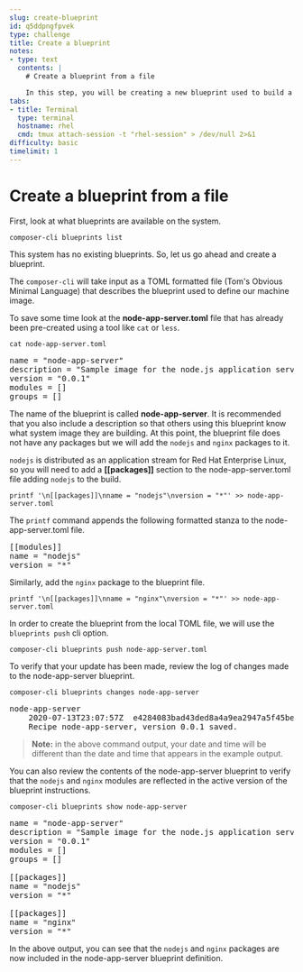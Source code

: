 ```yaml
---
slug: create-blueprint
id: q5ddpngfpvek
type: challenge
title: Create a blueprint
notes:
- type: text
  contents: |
    # Create a blueprint from a file

    In this step, you will be creating a new blueprint used to build a machine image and update it to include extra packages.
tabs:
- title: Terminal
  type: terminal
  hostname: rhel
  cmd: tmux attach-session -t "rhel-session" > /dev/null 2>&1
difficulty: basic
timelimit: 1
---
```

# Create a blueprint from a file

First, look at what blueprints are available on the system.

```
composer-cli blueprints list
```

This system has no existing blueprints. So, let us go ahead and create a blueprint.

The `composer-cli` will take input as a TOML formatted file (Tom's Obvious Minimal Language)
that describes the blueprint used to define our machine image.

To save  some time look at the __node-app-server.toml__ file that has already been pre-created using a tool
like `cat` or `less`.

```
cat node-app-server.toml
```

<pre class='file'>
name = "node-app-server"
description = "Sample image for the node.js application server"
version = "0.0.1"
modules = []
groups = []
</pre>

The name of the blueprint is called __node-app-server__. It is recommended that you also include a description so that
others using this blueprint know what system image they are building. At this point, the blueprint file does not have
any packages but we will add the `nodejs` and `nginx` packages to it.

`nodejs` is distributed as an application stream for Red Hat Enterprise Linux, so you will need to add a __[[packages]]__
section to the node-app-server.toml file adding `nodejs` to the build.

```
printf '\n[[packages]]\nname = "nodejs"\nversion = "*"' >> node-app-server.toml
```

The `printf` command appends the following formatted stanza to the node-app-server.toml file.

<pre class='file'>
[[modules]]
name = "nodejs"
version = "*"
</pre>

Similarly, add the `nginx` package to the blueprint file.

```
printf '\n[[packages]]\nname = "nginx"\nversion = "*"' >> node-app-server.toml
```

In order to create the blueprint from the local TOML file, we will use the `blueprints push` cli option.

```
composer-cli blueprints push node-app-server.toml
```

To verify that your update has been made, review the log of changes made
to the node-app-server blueprint.

```
composer-cli blueprints changes node-app-server
```

<pre class='file'>
node-app-server
    2020-07-13T23:07:57Z  e4284083bad43ded8a4a9ea2947a5f45be72f8c4
    Recipe node-app-server, version 0.0.1 saved.
</pre>

>**Note:** in the above command output, your date and time will be different than the date and time that appears in the example output.

You can also review the contents of the node-app-server blueprint to verify
that the `nodejs` and `nginx` modules are reflected in the active version of the
blueprint instructions.

```
composer-cli blueprints show node-app-server
```

<pre class='file'>
name = "node-app-server"
description = "Sample image for the node.js application server"
version = "0.0.1"
modules = []
groups = []

[[packages]]
name = "nodejs"
version = "*"

[[packages]]
name = "nginx"
version = "*"
</pre>

In the above output, you can see that the `nodejs` and `nginx` packages are now
included in the node-app-server blueprint definition.
